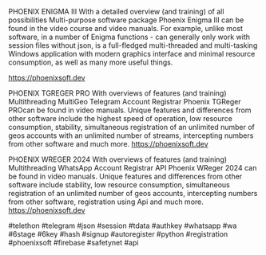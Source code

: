 PHOENIX ENIGMA III
With a detailed overview (and training) of all possibilities Multi-purpose software package Phoenix Enigma III can be found in the video course and video manuals. For example, unlike most software, in a number of Enigma functions - can generally only work with session files without json, is a full-fledged multi-threaded and multi-tasking Windows application with modern graphics interface and minimal resource consumption, as well as many more useful things.

https://phoenixsoft.dev
 

PHOENIX TGREGER PRO
With overviews of features (and training) Multithreading MultiGeo Telegram Account Registrar Phoenix TGReger PROcan be found in video manuals. Unique features and differences from other software include the highest speed of operation, low resource consumption, stability, simultaneous registration of an unlimited number of geos accounts with an unlimited number of streams, intercepting numbers from other software and much more.
https://phoenixsoft.dev

PHOENIX WREGER 2024
With overviews of features (and training) Multithreading WhatsApp Account Registrar API Phoenix WReger 2024 can be found in video manuals. Unique features and differences from other software include stability, low resource consumption, simultaneous registration of an unlimited number of geos accounts, intercepting numbers from other software, registration using Api and much more.
https://phoenixsoft.dev

#telethon #telegram #json #session #tdata #authkey #whatsapp #wa #6stage #6key #hash #signup #autoregister #python #registration #phoenixsoft #firebase #safetynet #api

